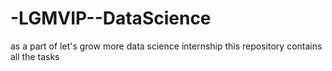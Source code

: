 # -LGMVIP--DataScience
as a part of let's grow more data science internship this repository contains all the tasks 
